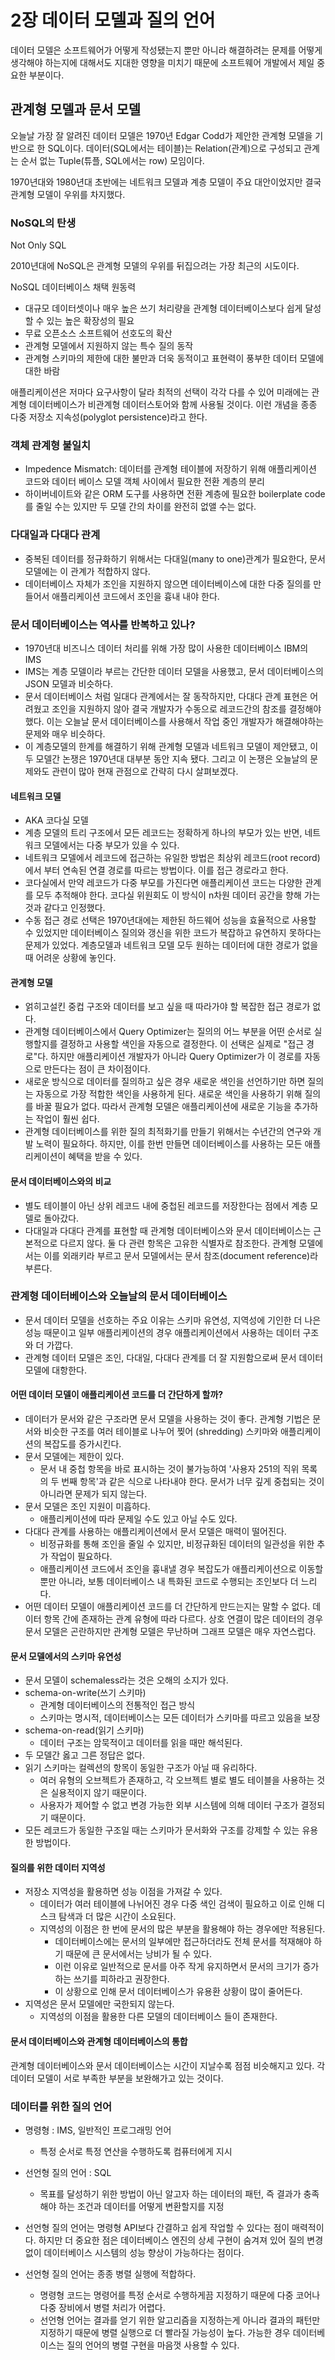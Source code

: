 # 2장 데이터 모델과 질의 언어

데이터 모델은 소프트웨어가 어떻게 작성됐는지 뿐만 아니라 해결하려는 문제를 어떻게 생각해야 하는지에 대해서도 지대한 영향을 미치기 때문에 소프트웨어 개발에서 제일 중요한 부분이다.

## 관계형 모델과 문서 모델

오늘날 가장 잘 알려진 데이터 모델은 1970년 Edgar Codd가 제안한 관계형 모델을 기반으로 한 SQL이다. 데이터(SQL에서는 테이블)는 Relation(관계)으로 구성되고 관계는 순서 없는 Tuple(튜플, SQL에서는 row) 모임이다.

1970년대와 1980년대 초반에는 네트워크 모델과 계층 모델이 주요 대안이었지만 결국 관계형 모델이 우위를 차지했다.

### NoSQL의 탄생

Not Only SQL

2010년대에 NoSQL은 관계형 모델의 우위를 뒤집으려는 가장 최근의 시도이다.

NoSQL 데이터베이스 채택 원동력

- 대규모 데이터셋이나 매우 높은 쓰기 처리량을 관계형 데이터베이스보다 쉽게 달성할 수 있는 높은 확장성의 필요
- 무료 오픈소스 소프트웨어 선호도의 확산
- 관계형 모델에서 지원하지 않는 특수 질의 동작
- 관계형 스키마의 제한에 대한 불만과 더욱 동적이고 표현력이 풍부한 데이터 모델에 대한 바람

애플리케이션은 저마다 요구사항이 달라 최적의 선택이 각각 다를 수 있어 미래에는 관계형 데이터베이스가 비관계형 데이터스토어와 함께 사용될 것이다. 이런 개념을 종종 다중 저장소 지속성(polyglot persistence)라고 한다.

### 객체 관계형 불일치

- Impedence Mismatch: 데이터를 관계형 테이블에 저장하기 위해 애플리케이션 코드와 데이터 베이스 모델 객체 사이에서 필요한 전환 계층의 분리
- 하이버네이트와 같은 ORM 도구를 사용하면 전환 계층에 필요한 boilerplate code를 줄일 수는 있지만 두 모델 간의 차이를 완전히 없앨 수는 없다.

### 다대일과 다대다 관계

- 중복된 데이터를 정규화하기 위해서는 다대일(many to one)관계가 필요한다, 문서 모델에는 이 관계가 적합하지 않다.
- 데이터베이스 자체가 조인을 지원하지 않으면 데이터베이스에 대한 다중 질의를 만들어서 애플리케이션 코드에서 조인을 흉내 내야 한다.

### 문서 데이터베이스는 역사를 반복하고 있나?

- 1970년대 비즈니스 데이터 처리를 위해 가장 많이 사용한 데이터베이스 IBM의 IMS
- IMS는 계층 모델이라 부르는 간단한 데이터 모델을 사용했고, 문서 데이터베이스의 JSON 모델과 비슷하다.
- 문서 데이터베이스 처럼 일대다 관계에서는 잘 동작하지만, 다대다 관계 표현은 어려웠고 조인을 지원하지 않아 결국 개발자가 수동으로 레코드간의 참조를 결정해야 했다. 이는 오늘날 문서 데이터베이스를 사용해서 작업 중인 개발자가 해결해야하는 문제와 매우 비슷하다.
- 이 계층모델의 한계를 해결하기 위해 관계형 모델과 네트워크 모델이 제안됐고, 이 두 모델간 논쟁은 1970년대 대부분 동안 지속 됐다. 그리고 이 논쟁은 오늘날의 문제와도 관련이 많아 현재 관점으로 간략히 다시 살펴보겠다.

#### 네트워크 모델

- AKA 코다실 모델
- 계층 모델의 트리 구조에서 모든 레코드는 정확하게 하나의 부모가 있는 반면, 네트워크 모델에서는 다중 부모가 있을 수 있다.
- 네트워크 모델에서 레코드에 접근하는 유일한 방법은 최상위 레코드(root record)에서 부터 연속된 연결 경로를 따르는 방법이다. 이를 접근 경로라고 한다.
- 코다실에서 만약 레코드가 다중 부모를 가진다면 애플리케이션 코드는 다양한 관계를 모두 추적해야 한다. 코다실 위원회도 이 방식이 n차원 데이터 공간을 향해 가는 것과 같다고 인정했다.
- 수동 접근 경로 선택은 1970년대에는 제한된 하드웨어 성능을 효율적으로 사용할 수 있었지만 데이터베이스 질의와 갱신을 위한 코드가 복잡하고 유연하지 못하다는 문제가 있었다. 계층모델과 네트워크 모델 모두 원하는 데이터에 대한 경로가 없을 때 어려운 상황에 놓인다.

#### 관계형 모델

- 얽히고설킨 중컵 구조와 데이터를 보고 싶을 때 따라가야 할 복잡한 접근 경로가 없다. 
- 관계형 데이터베이스에서 Query Optimizer는 질의의 어느 부분을 어떤 순서로 실행할지를 결정하고 사용할 색인을 자동으로 결정한다. 이 선택은 실제로 "접근 경로"다. 하지만 애플리케이션 개발자가 아니라 Query Optimizer가 이 경로를 자동으로 만든다는 점이 큰 차이점이다.
- 새로운 방식으로 데이터를 질의하고 싶은 경우 새로운 색인을 선언하기만 하면 질의는 자동으로 가장 적합한 색인을 사용하게 된다. 새로운 색인을 사용하기 위해 질의를 바꿀 필요가 없다. 따라서 관계형 모델은 애플리케이션에 새로운 기능을 추가하는 작업이 훨씬 쉽다.
- 관계형 데이터베이스를 위한 질의 최적화기를 만들기 위해서는 수년간의 연구와 개발 노력이 필요하다. 하지만, 이를 한번 만들면 데이터베이스를 사용하는 모든 애플리케이션이 혜택을 받을 수 있다.

#### 문서 데이터베이스와의 비교

- 별도 테이블이 아닌 상위 레코드 내에 중첩된 레코드를 저장한다는 점에서 계층 모델로 돌아갔다.
- 다대일과 다대다 관계를 표현할 때 관계형 데이터베이스와 문서 데이터베이스는 근본적으로 다르지 않다. 둘 다 관련 항목은 고유한 식별자로 참조한다. 관계형 모델에서는 이를 외래키라 부르고 문서 모델에서는 문서 참조(document reference)라 부른다.

### 관계형 데이터베이스와 오늘날의 문서 데이터베이스

- 문서 데이터 모델을 선호하는 주요 이유는 스키마 유연성, 지역성에 기인한 더 나은 성능 때문이고 일부 애플리케이션의 경우 애플리케이션에서 사용하는 데이터 구조와 더 가깝다.
- 관계형 데이터 모델은 조인, 다대일, 다대다 관계를 더 잘 지원함으로써 문서 데이터 모델에 대항한다.

#### 어떤 데이터 모델이 애플리케이션 코드를 더 간단하게 할까?

- 데이터가 문서와 같은 구조라면 문서 모델을 사용하는 것이 좋다. 관계형 기법은 문서와 비슷한 구조를 여러 테이블로 나누어 찢어 (shredding) 스키마와 애플리케이션의 복잡도를 증가시킨다.
- 문서 모델에는 제한이 있다.
  - 문서 내 중첩 항목을 바로 표시하는 것이 불가능하여 '사용자 251의 직위 목록의 두 번째 항목'과 같은 식으로 나타내야 한다. 문서가 너무 깊게 중첩되는 것이 아니라면 문제가 되지 않는다.
- 문서 모델은 조인 지원이 미흡하다.
  - 애플리케이션에 따라 문제일 수도 있고 아닐 수도 있다.
- 다대다 관계를 사용하는 애플리케이션에서 문서 모델은 매력이 떨어진다.
  - 비정규화를 통해 조인을 줄일 수 있지만, 비정규화된 데이터의 일관성을 위한 추가 작업이 필요하다.
  - 애플리케이션 코드에서 조인을 흉내낼 경우 복잡도가 애플리케이션으로 이동할 뿐만 아니라, 보통 데이터베이스 내 특화된 코드로 수행되는 조인보다 더 느리다.
- 어떤 데이터 모델이 애플리케이션 코드를 더 간단하게 만드는지는 말할 수 없다. 데이터 항목 간에 존재하는 관계 유형에 따라 다르다. 상호 연결이 많은 데이터의 경우 문서 모델은 곤란하지만 관계형 모델은 무난하며 그래프 모델은 매우 자연스럽다.

#### 문서 모델에서의 스키마 유연성

- 문서 모델이 schemaless라는 것은 오해의 소지가 있다.
- schema-on-write(쓰기 스키마)
  - 관계형 데이터베이스의 전통적인 접근 방식
  - 스키마는 명시적, 데이터베이스는 모든 데이터가 스키마를 따르고 있음을 보장
- schema-on-read(읽기 스키마)
  - 데이터 구조는 암묵적이고 데이터를 읽을 때만 해석된다.
- 두 모델간 옳고 그른 정답은 없다.
- 읽기 스키마는 컬렉션의 항목이 동일한 구조가 아닐 때 유리하다. 
  - 여러 유형의 오브젝트가 존재하고, 각 오브젝트 별로 별도 테이블을 사용하는 것은 실용적이지 않기 때문이다.
  - 사용자가 제어할 수 없고 변경 가능한 외부 시스템에 의해 데이터 구조가 결정되기 때문이다.
- 모든 레코드가 동일한 구조일 때는 스키마가 문서화와 구조를 강제할 수 있는 유용한 방법이다.

#### 질의를 위한 데이터 지역성

- 저장소 지역성을 활용하면 성능 이점을 가져갈 수 있다.
  - 데이터가 여러 테이블에 나뉘어진 경우 다중 색인 검색이 필요하고 이로 인해 디스크 탐색과 더 많은 시간이 소요된다.
  - 지역성의 이점은 한 번에 문서의 많은 부분을 활용해야 하는 경우에만 적용된다.
    - 데이터베이스에는 문서의 일부에만 접근하더라도 전체 문서를 적재해야 하기 때문에 큰 문서에서는 낭비가 될 수 있다.
    - 이런 이유로 일반적으로 문서를 아주 작게 유지하면서 문서의 크기가 증가하는 쓰기를 피하라고 권장한다.
    - 이 상황으로 인해 문서 데이터베이스가 유용환 상황이 많이 줄어든다.
- 지역성은 문서 모델에만 국한되지 않는다.
  - 지역성의 이점을 활용한 다른 모델의 데이터베이스 들이 존재한다.

#### 문서 데이터베이스와 관계형 데이터베이스의 통합

관계형 데이터베이스와 문서 데이터베이스는 시간이 지날수록 점점 비슷해지고 있다. 각 데이터 모델이 서로 부족한 부분을 보완해가고 있는 것이다.

### 데이터를 위한 질의 언어

- 명령형 : IMS, 일반적인 프로그래밍 언어
  - 특정 순서로 특정 연산을 수행하도록 컴퓨터에게 지시

- 선언형 질의 언어 : SQL
  - 목표를 달성하기 위한 방법이 아닌 알고자 하는 데이터의 패턴, 즉 결과가 충족해야 하는 조건과 데이터를 어떻게 변환할지를 지정

- 선언형 질의 언어는 명령형 API보다 간결하고 쉽게 작업할 수 있다는 점이 매력적이다. 하지만 더 중요한 점은 데이터베이스 엔진의 상세 구현이 숨겨져 있어 질의 변경 없이 데이터베이스 시스템의 성능 향상이 가능하다는 점이다.
- 선언형 질의 언어는 종종 병렬 실행에 적합하다.
  - 명령형 코드는 명령어를 특정 순서로 수행하게끔 지정하기 때문에 다중 코어나 다중 장비에서 병렬 처리가 어렵다.
  - 선언형 언어는 결과를 얻기 위한 알고리즘을 지정하는게 아니라 결과의 패턴만 지정하기 때문에 병렬 실행으로 더 빨라질 가능성이 높다. 가능한 경우 데이터베이스는 질의 언어의 병렬 구현을 마음껏 사용할 수 있다.